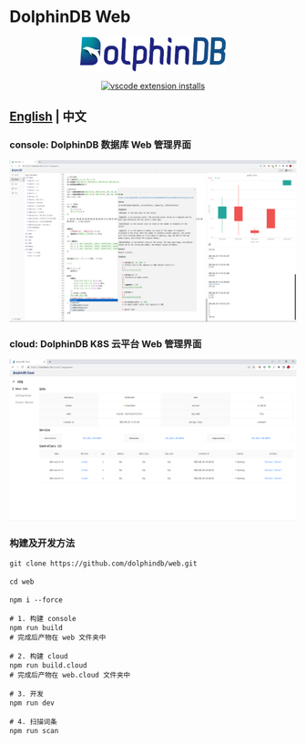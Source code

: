 # DolphinDB Web

<p align='center'>
    <img src='./console/ddb.svg' alt='DolphinDB Web' width='256'>
</p>

<p align='center'>
    <a href='https://github.com/dolphindb/api-javascript' target='_blank'>
        <img alt='vscode extension installs' src='https://img.shields.io/npm/v/dolphindb?color=brightgreen&label=api-javascript&style=flat-square' />
    </a>
</p>

## [English](./README.md) | 中文

### console: DolphinDB 数据库 Web 管理界面
![](./console/demo.png)

### cloud: DolphinDB K8S 云平台 Web 管理界面
![](./cloud/demo.png)

### 构建及开发方法
```shell
git clone https://github.com/dolphindb/web.git

cd web

npm i --force

# 1. 构建 console
npm run build
# 完成后产物在 web 文件夹中

# 2. 构建 cloud
npm run build.cloud
# 完成后产物在 web.cloud 文件夹中

# 3. 开发
npm run dev

# 4. 扫描词条
npm run scan
```
